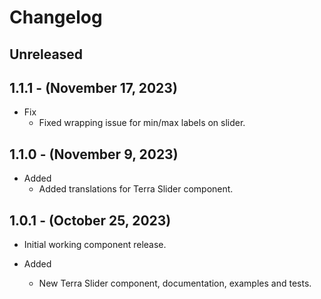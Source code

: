 # Changelog

## Unreleased

## 1.1.1 - (November 17, 2023)

* Fix
  * Fixed wrapping issue for min/max labels on slider.

## 1.1.0 - (November 9, 2023)

* Added
  * Added translations for Terra Slider component.
  
## 1.0.1 - (October 25, 2023)

* Initial working component release.
  
* Added
  * New Terra Slider component, documentation, examples and tests. 
